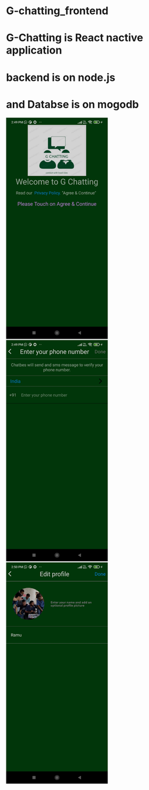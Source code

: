 # G-chatting_frontend
# G-Chatting is React nactive application 
# backend is on node.js
# and Databse is on mogodb
<img src="https://github.com/abcdeCoder/G-chatting_frontend/blob/main/Screenshot_2022-09-18-14-49-19-868_com.chatbes.jpg"  height="600">
<img src="https://github.com/abcdeCoder/G-chatting_frontend/blob/main/Screenshot_2022-09-18-14-49-30-972_com.chatbes.jpg"  height="600">
<img src="https://github.com/abcdeCoder/G-chatting_frontend/blob/main/Screenshot_2022-09-18-14-50-34-741_com.chatbes.jpg"  height="600">

